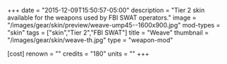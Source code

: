 +++
date = "2015-12-09T15:50:57-05:00"
description = "Tier 2 skin available for the weapons used by FBI SWAT operators."
image = "/images/gear/skin/preview/weave-ump45--1600x900.jpg"
mod-types = "skin"
tags = ["skin","Tier 2","FBI SWAT"]
title = "Weave"
thumbnail = "/images/gear/skin/weave-th.jpg"
type = "weapon-mod"

[cost]
  renown = ""
  credits = "180"
  units = ""
+++
